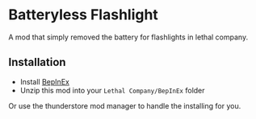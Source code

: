 # Batteryless Flashlight
A mod that simply removed the battery for flashlights in lethal company.

## Installation

- Install [BepInEx](https://thunderstore.io/c/lethal-company/p/BepInEx/BepInExPack/)
- Unzip this mod into your `Lethal Company/BepInEx` folder

Or use the thunderstore mod manager to handle the installing for you.
